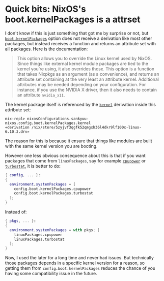 # Quick bits: NixOS's boot.kernelPackages is a attrset

I don't know if this is just something that got me by surprise or not, but
[`boot.kernelPackages`](https://github.com/NixOS/nixpkgs/blob/bb16119a4a7639ebbc91ad0f516b324b0f7c9b68/nixos/modules/system/boot/kernel.nix#L40-L71)
option does not receive a derivation like most other packages, but instead
receives a function and returns an attribute set with all packages. Here is the
documentation:

> This option allows you to override the Linux kernel used by NixOS. Since
> things like external kernel module packages are tied to the kernel you’re
> using, it also overrides those. This option is a function that takes Nixpkgs
> as an argument (as a convenience), and returns an attribute set containing at
> the very least an attribute kernel. Additional attributes may be needed
> depending on your configuration. For instance, if you use the NVIDIA X
> driver, then it also needs to contain an attribute `nvidia_x11`.

The kernel package itself is referenced by the
[`kernel`](https://github.com/NixOS/nixpkgs/blob/bb16119a4a7639ebbc91ad0f516b324b0f7c9b68/nixos/modules/system/boot/kernel.nix#L331-L332)
derivation inside this attribute set:

```console
nix-repl> nixosConfigurations.sankyuu-nixos.config.boot.kernelPackages.kernel
«derivation /nix/store/5zyjvf3qgfk52qmgxh36l4dkr9lf100x-linux-6.10.3.drv»
```

The reason for this is because it ensure that things like modules are built
with the same kernel version you are booting.

However one less obvious consequence about this is that if you want packages
that come from `linuxPackages`, say for example
[`cpupower`](https://github.com/NixOS/nixpkgs/blob/nixos-unstable/pkgs/os-specific/linux/cpupower/default.nix)
or
[`turbostat`](https://github.com/NixOS/nixpkgs/blob/nixos-unstable/pkgs/os-specific/linux/cpupower/default.nix),
it is better to do:

```nix
{ config, ... }:
{
  environment.systemPackages = [
    config.boot.kernelPackages.cpupower
    config.boot.kernelPackages.turbostat
  ];
}
```

Instead of:

```nix
{ pkgs, ... }:
{
  environment.systemPackages = with pkgs; [
    linuxPackages.cpupower
    linuxPackages.turbostat
  ];
}
```

Now, I used the later for a long time and never had issues. But technically
those packages depends in a specific kernel version for a reason, so getting
them from `config.boot.kernelPackages` reduces the chance of you having some
compatibility issue in the future.
